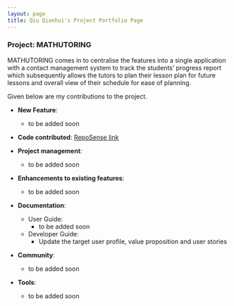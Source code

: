 ```yaml
---
layout: page
title: Qiu Qianhui's Project Portfolio Page
---
```


### Project: MATHUTORING

MATHUTORING comes in to centralise the features into a single application with a contact management system to track the students’ progress report which subsequently allows the tutors to plan their lesson plan for future lessons and overall view of their schedule for ease of planning.


Given below are my contributions to the project.

* **New Feature**: 
  * to be added soon

* **Code contributed**: [RepoSense link]()

* **Project management**:
  * to be added soon

* **Enhancements to existing features**:
  * to be added soon

* **Documentation**:
  * User Guide:
    * to be added soon
  * Developer Guide:
    * Update the target user profile, value proposition and user stories

* **Community**:
  * to be added soon
  
* **Tools**:
  * to be added soon

